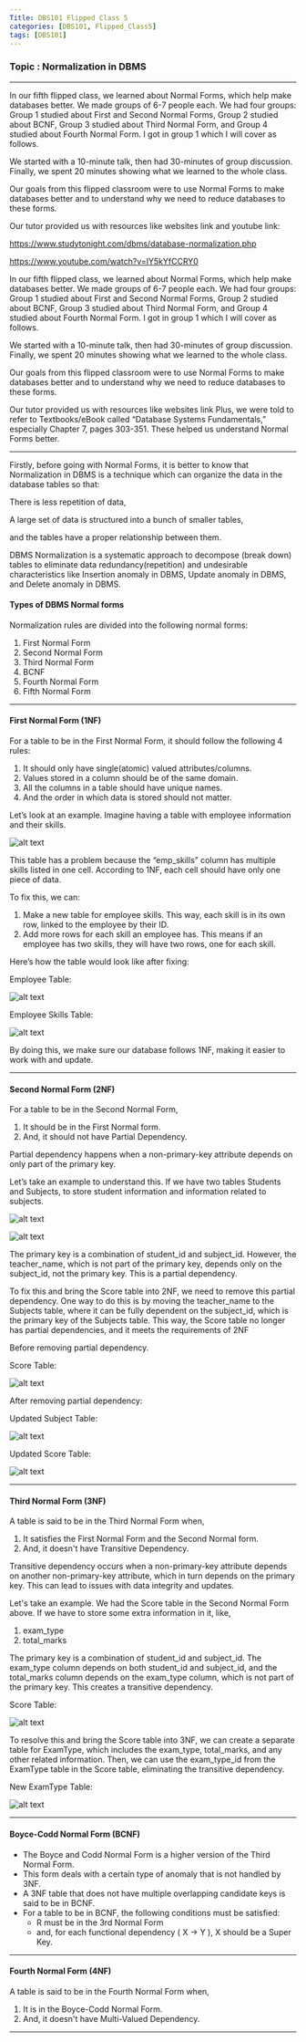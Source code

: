 ```yaml
---
Title: DBS101 Flipped Class 5
categories: [DBS101, Flipped_Class5]
tags: [DBS101]
---
```


### Topic : Normalization in DBMS
----

In our fifth flipped class, we learned about Normal Forms, which help make databases better. We made groups of 6-7 people each. We had four groups: Group 1 studied about First and Second Normal Forms, Group 2 studied about BCNF, Group 3 studied about Third Normal Form, and Group 4 studied about Fourth Normal Form. I got in group 1 which I will cover as follows.

We started with a 10-minute talk, then had 30-minutes of group discussion. Finally, we spent 20 minutes showing what we learned to the whole class.

Our goals from this flipped classroom were to use Normal Forms to make databases better and to understand why we need to reduce databases to these forms. 

Our tutor provided us with resources like websites link and youtube link:

https://www.studytonight.com/dbms/database-normalization.php

https://www.youtube.com/watch?v=IY5kYfCCRY0

In our fifth flipped class, we learned about Normal Forms, which help make databases better. We made groups of 6-7 people each. We had four groups: Group 1 studied about First and Second Normal Forms, Group 2 studied about BCNF, Group 3 studied about Third Normal Form, and Group 4 studied about Fourth Normal Form. I got in group 1 which I will cover as follows.

We started with a 10-minute talk, then had 30-minutes of group discussion. Finally, we spent 20 minutes showing what we learned to the whole class.

Our goals from this flipped classroom were to use Normal Forms to make databases better and to understand why we need to reduce databases to these forms. 

Our tutor provided us with resources like websites link 
Plus, we were told to refer to Textbooks/eBook called “Database Systems Fundamentals,” especially Chapter 7, pages 303-351. These helped us understand Normal Forms better.

---
Firstly, before going with Normal Forms, it is better to know that Normalization in DBMS is a technique which can organize the data in the database tables so that:

There is less repetition of data,

A large set of data is structured into a bunch of smaller tables,


and the tables have a proper relationship between them.


DBMS Normalization is a systematic approach to decompose (break down) tables to eliminate data redundancy(repetition) and undesirable characteristics like Insertion anomaly in DBMS, Update anomaly in DBMS, and Delete anomaly in DBMS.

#### Types of DBMS Normal forms

Normalization rules are divided into the following normal forms:

1. First Normal Form
2. Second Normal Form
3. Third Normal Form
4. BCNF
5. Fourth Normal Form
6. Fifth Normal Form

---
####   First Normal Form (1NF)

For a table to be in the First Normal Form, it should follow the following 4 rules:

1. It should only have single(atomic) valued attributes/columns.
2. Values stored in a column should be of the same domain.
3. All the columns in a table should have unique names.
4. And the order in which data is stored should not matter.

Let’s look at an example. Imagine having a table with employee information and their skills. 

![alt text](<../image/Screenshot from 2024-03-25 20-31-31.png>)

This table has a problem because the “emp_skills” column has multiple skills listed in one cell. According to 1NF, each cell should have only one piece of data.

To fix this, we can: 

1. Make a new table for employee skills. This way, each skill is in its own row, linked to the employee by their ID.
2. Add more rows for each skill an employee has. This means if an employee has two skills, they will have two rows, one for each skill.

Here’s how the table would look like after fixing:

Employee Table:

![alt text](<../image/Screenshot from 2024-03-25 20-38-05.png>)

Employee Skills Table:

![alt text](<../image/Screenshot from 2024-03-25 20-39-40.png>)

By doing this, we make sure our database follows 1NF, making it easier to work with and update.

---
#### Second Normal Form (2NF)

For a table to be in the Second Normal Form,

1. It should be in the First Normal form.
2. And, it should not have Partial Dependency.

Partial dependency happens when a non-primary-key attribute depends on only part of the primary key.

Let’s take an example to understand this. If we have two tables Students and Subjects, to store student information and information related to subjects.

![alt text](<../image/Screenshot from 2024-03-25 20-56-33.png>)

![alt text](<../image/Screenshot from 2024-03-25 20-56-51.png>)

The primary key is a combination of student_id and subject_id. However, the teacher_name, which is not part of the primary key, depends only on the subject_id, not the primary key. This is a partial dependency.

To fix this and bring the Score table into 2NF, we need to remove this partial dependency. One way to do this is by moving the teacher_name to the Subjects table, where it can be fully dependent on the subject_id, which is the primary key of the Subjects table. This way, the Score table no longer has partial dependencies, and it meets the requirements of 2NF

Before removing partial dependency.

Score Table:

![alt text](<../image/Screenshot from 2024-03-25 21-09-45.png>)

After removing partial dependency:

Updated Subject Table:

![alt text](<../image/Screenshot from 2024-03-25 21-11-08.png>)

Updated Score Table:

![alt text](<../image/Screenshot from 2024-03-25 21-11-50.png>)

---
#### Third Normal Form (3NF)

A table is said to be in the Third Normal Form when,

1. It satisfies the First Normal Form and the Second Normal form.
2. And, it doesn't have Transitive Dependency.

Transitive dependency occurs when a non-primary-key attribute depends on another non-primary-key attribute, which in turn depends on the primary key. This can lead to issues with data integrity and updates.

Let's take an example. We had the Score table in the Second Normal Form above. If we have to store some extra information in it, like,

1. exam_type
2. total_marks

The primary key is a combination of student_id and subject_id. The exam_type column depends on both student_id and subject_id, and the total_marks column depends on the exam_type column, which is not part of the primary key. This creates a transitive dependency.

Score Table:

![alt text](<../image/Screenshot from 2024-03-25 21-20-05.png>)

To resolve this and bring the Score table into 3NF, we can create a separate table for ExamType, which includes the exam_type, total_marks, and any other related information. Then, we can use the exam_type_id from the ExamType table in the Score table, eliminating the transitive dependency.

New ExamType Table:

![alt text](<../image/Screenshot from 2024-03-25 21-22-26.png>)

---
#### Boyce-Codd Normal Form (BCNF)

* The Boyce and Codd Normal Form is a higher version of the Third Normal Form.
* This form deals with a certain type of anomaly that is not handled by 3NF.
* A 3NF table that does not have multiple overlapping candidate keys is said to be in BCNF.
* For a table to be in BCNF, the following conditions must be satisfied:
  * R must be in the 3rd Normal Form
  * and, for each functional dependency ( X → Y ), X should be a Super Key.

---
####  Fourth Normal Form (4NF)

A table is said to be in the Fourth Normal Form when,

1. It is in the Boyce-Codd Normal Form.
2. And, it doesn't have Multi-Valued Dependency.

---